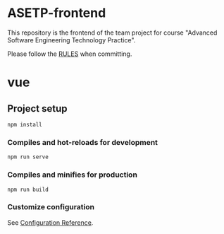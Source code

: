 # ASETP-frontend

This repository is the frontend of the team project for course "Advanced Software Engineering Technology Practice".

Please follow the [RULES](https://www.ruanyifeng.com/blog/2016/01/commit_message_change_log.html ) when committing.

# vue

## Project setup
```
npm install
```

### Compiles and hot-reloads for development
```
npm run serve
```

### Compiles and minifies for production
```
npm run build
```

### Customize configuration
See [Configuration Reference](https://cli.vuejs.org/config/).

